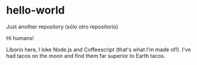 # hello-world
Just another repository (sólo otro repositorio)

Hi humans!

Liborio here, I loke Node.js and Coffeescript (that's what I'm made of!).
I've had tacos on the moon and find them far superior to Earth tacos.
